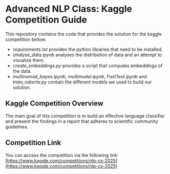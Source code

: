 # Advanced NLP Class: Kaggle Competition Guide

This repository contains the code that provides the solution for the kaggle competition bellow.

- *requirements.txt* provides the python libraries that need to be installed.
- *analyse_data.ipynb* analyses the distribution of data and an attempt to visualize them.
- *create_embeddings.py* provides a script that computes embeddings of the data.
- *multinomial_bayes.ipynb*, *multimodel.ipynb*, *FastText.ipynb* and *train_roberta.py* contain the different models we used
to build our solution. 


## Kaggle Competition Overview

The main goal of this competition is to build an effective language classifier and present the findings in a report that
adheres to scientific community guidelines.

## Competition Link

You can access the competition via the following link:  [https://www.kaggle.com/competitions/nlp-cs-2025](https://www.kaggle.com/competitions/nlp-cs-2025)